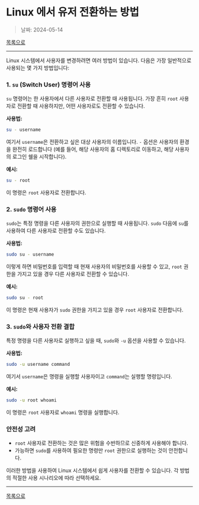 # Linux 에서 유저 전환하는 방법

> 날짜: 2024-05-14

[목록으로](https://shiwoo-park.github.io/blog)

---

Linux 시스템에서 사용자를 변경하려면 여러 방법이 있습니다. 다음은 가장 일반적으로 사용되는 몇 가지 방법입니다:

### 1. `su` (Switch User) 명령어 사용
`su` 명령어는 한 사용자에서 다른 사용자로 전환할 때 사용됩니다. 가장 흔히 `root` 사용자로 전환할 때 사용하지만, 어떤 사용자로도 전환할 수 있습니다.

**사용법:**
```bash
su - username
```
여기서 `username`은 전환하고 싶은 대상 사용자의 이름입니다. `-` 옵션은 사용자의 환경을 완전히 로드합니다 (예를 들어, 해당 사용자의 홈 디렉토리로 이동하고, 해당 사용자의 로그인 쉘을 시작합니다).

**예시:**
```bash
su - root
```
이 명령은 `root` 사용자로 전환합니다.

### 2. `sudo` 명령어 사용
`sudo`는 특정 명령을 다른 사용자의 권한으로 실행할 때 사용됩니다. `sudo` 다음에 `su`를 사용하여 다른 사용자로 전환할 수도 있습니다.

**사용법:**
```bash
sudo su - username
```
이렇게 하면 비밀번호를 입력할 때 현재 사용자의 비밀번호를 사용할 수 있고, `root` 권한을 가지고 있을 경우 다른 사용자로 전환할 수 있습니다.

**예시:**
```bash
sudo su - root
```
이 명령은 현재 사용자가 `sudo` 권한을 가지고 있을 경우 `root` 사용자로 전환합니다.

### 3. `sudo`와 사용자 전환 결합
특정 명령을 다른 사용자로 실행하고 싶을 때, `sudo`와 `-u` 옵션을 사용할 수 있습니다.

**사용법:**
```bash
sudo -u username command
```
여기서 `username`은 명령을 실행할 사용자이고 `command`는 실행할 명령입니다.

**예시:**
```bash
sudo -u root whoami
```
이 명령은 `root` 사용자로 `whoami` 명령을 실행합니다.

### 안전성 고려
- `root` 사용자로 전환하는 것은 많은 위험을 수반하므로 신중하게 사용해야 합니다.
- 가능하면 `sudo`를 사용하여 필요한 명령만 `root` 권한으로 실행하는 것이 안전합니다.

이러한 방법을 사용하여 Linux 시스템에서 쉽게 사용자를 전환할 수 있습니다. 각 방법의 적절한 사용 시나리오에 따라 선택하세요.

---

[목록으로](https://shiwoo-park.github.io/blog)
